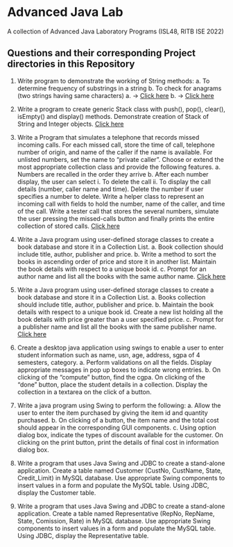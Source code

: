 # Advanced Java Lab
A collection of Advanced Java Laboratory Programs (ISL48, RITB ISE 2022) 

## Questions and their corresponding Project directories in this Repository

1. Write program to demonstrate the working of String methods:
    a. To determine frequency of substrings in a string
    b. To check for anagrams (two strings having same characters)
a. -> [Click here](SubstringFreq/bin/substringSearch/)
b. -> [Click here](Anagrams/bin/anagramCheck/)

2. Write a program to create generic Stack class with push(), pop(), clear(), isEmpty() and display() methods. Demonstrate creation of Stack of String and Integer objects.
[Click here](StackGen/bin/genericStack/)

3. Write a Program that simulates a telephone that records missed incoming calls. For each missed call, store the time of call, telephone number of origin, and name of the caller if the name is available. For unlisted numbers, set the name to “private caller”. Choose or extend the most appropriate collection class and provide the following features.
    a. Numbers are recalled in the order they arrive
    b. After each number display, the user can select
        i. To delete the call
        ii. To display the call details (number, caller name and time). Delete the number if user specifies a number to delete.
Write a helper class to represent an incoming call with fields to hold the number, name of the caller, and time of the call. Write a tester call that stores the several numbers, simulate the user pressing the missed-calls button and finally prints the entire collection of stored calls.
[Click here](CallSimulation/bin/simulateCalls/)

4. Write a Java program using user-defined storage classes to create a book database and store it in a Collection List.
a. Book collection should include title, author, publisher and price. 
b. Write a method to sort the books in ascending order of price and store it in another list. Maintain the book details with respect to a unique book id.
c. Prompt for an author name and list all the books with the same author name.
[Click here](BookDB/src/dbOfBooks/)

5. Write a Java program using user-defined storage classes to create a book database and store it in a Collection List.
a. Books collection should include title, author, publisher and price. 
b. Maintain the book details with respect to a unique book id. Create a new list holding all the book details with price greater than a user specified price.
c. Prompt for a publisher name and list all the books with the same publisher name. 
[Click here](BookDB/src/dbOfBooks/)

6. Create a desktop java application using swings to enable a user to enter student information such as name, usn, age, address, sgpa of 4 semesters, category.
a. Perform validations on all the fields. Display appropriate messages in pop up boxes to indicate wrong entries.
b. On clicking of the “compute” button, find the cgpa. On clicking of the “done” button, place the student details in a collection. Display the collection in a textarea on the click of a button.


7. Write a java program using Swing to perform the following: 
    a. Allow the user to enter the item purchased by giving the item id and quantity purchased.
    b. On clicking of a button, the item name and the total cost should appear in the corresponding GUI components.
    c. Using option dialog box, indicate the types of discount available for the customer. On clicking on the print button, print the details of final cost in information dialog box.


8. Write a program that uses Java Swing and JDBC to create a stand-alone application. Create a table named Customer (CustNo, CustName, State, Credit_Limit) in MySQL database. Use appropriate Swing components to insert values in a form and populate the MySQL table. Using JDBC, display the Customer table.


9. Write a program that uses Java Swing and JDBC to create a stand-alone application. Create a table named Representative (RepNo, RepName, State, Comission, Rate) in MySQL database. Use appropriate Swing components to insert values in a form and populate the MySQL table. Using JDBC, display the Representative table.